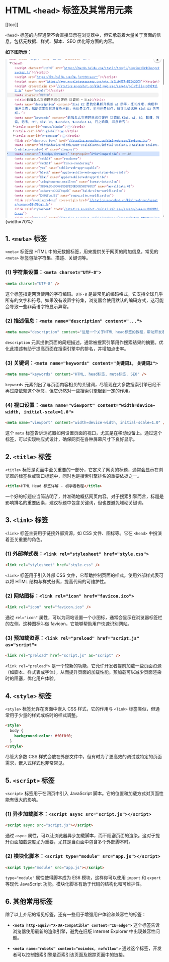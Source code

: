 # HTML `<head>` 标签及其常用元素

[[toc]]

`<head>` 标签的内容通常不会直接显示在浏览器中，但它承载着大量关于页面的信息，包括元数据、样式、脚本、SEO 优化等方面的内容。

**如下图所示：**

![](../images/head-1.png){width=70%}

## 1. `<meta>` 标签

`<meta>` 标签是 HTML 中的元数据标签，用来提供关于网页的附加信息。常见的 `<meta>` 标签包括字符集、描述、关键词等。

### (1) **字符集设置：`<meta charset="UTF-8">`**

```html
<meta charset="UTF-8" />
```

这个标签指定网页使用的字符编码。`UTF-8` 是最常见的编码格式，它支持全球几乎所有的文字和符号。如果没有设置字符集，浏览器会使用默认的编码方式，这可能会导致一些非英语字符显示异常。

### (2) **描述信息：`<meta name="description" content="...">`**

```html
<meta name="description" content="这是一个关于HTML head标签的教程，帮助开发者理解常用标签的作用。" />
```

`description` 元素提供页面的简短描述，通常被搜索引擎用作搜索结果的摘要。优化此描述有助于提高页面在搜索引擎中的排名，并增加点击率。

### (3) **关键词：`<meta name="keywords" content="关键词1, 关键词2">`**

```html
<meta name="keywords" content="HTML, head标签, meta标签, SEO" />
```

`keywords` 元素列出了与页面内容相关的关键词，尽管现在大多数搜索引擎已经不再过度依赖这个标签，但它仍然对一些搜索引擎起到一定的作用。

### (4) **视口设置：`<meta name="viewport" content="width=device-width, initial-scale=1.0">`**

```html
<meta name="viewport" content="width=device-width, initial-scale=1.0" />
```

这个 `meta` 标签告诉浏览器如何设置页面的视口，尤其是在移动设备上。通过这个标签，可以实现响应式设计，确保网页在各种屏幕尺寸下良好显示。

## 2. `<title>` 标签

`<title>` 标签是页面中至关重要的一部分，它定义了网页的标题，通常会显示在浏览器的标签栏或窗口标题中，同时也是搜索引擎排名的重要依据之一。

```html
<title>HTML Head 标签详解 - 初学者教程</title>
```

一个好的标题应当简洁明了，并准确地概括网页内容。对于搜索引擎而言，标题是影响排名的重要因素，建议标题中包含关键词，但也要避免堆砌关键词。

## 3. `<link>` 标签

`<link>` 标签主要用于链接外部资源，如 CSS 文件、图标等。它在 `<head>` 中扮演着至关重要的角色。

### (1) **外部样式表：`<link rel="stylesheet" href="style.css">`**

```html
<link rel="stylesheet" href="style.css" />
```

`<link>` 标签用于引入外部 CSS 文件，它帮助控制页面的样式。使用外部样式表可以将 HTML 结构与样式分离，提高代码的可维护性。

### (2) **网站图标：`<link rel="icon" href="favicon.ico">`**

```html
<link rel="icon" href="favicon.ico" />
```

通过 `rel="icon"` 属性，可以为网站设置一个小图标，通常会显示在浏览器标签栏的左侧。这种图标叫做 favicon，它能够帮助用户快速识别网站。

### (3) **预加载资源：`<link rel="preload" href="script.js" as="script">`**

```html
<link rel="preload" href="script.js" as="script" />
```

`<link rel="preload">` 是一个较新的功能，它允许开发者提前加载一些页面资源（如脚本、样式表或字体），从而提升页面的加载性能。预加载可以减少页面渲染时的阻塞，优化用户体验。

## 4. `<style>` 标签

`<style>` 标签允许在页面中嵌入 CSS 样式，它的作用与 `<link>` 标签类似，但通常用于少量的样式或临时的样式调整。

```html
<style>
  body {
    background-color: #f0f0f0;
  }
</style>
```

尽管大多数 CSS 样式会放在外部文件中，但有时为了更高效的调试或特定的页面需求，嵌入式样式也非常常见。

## 5. `<script>` 标签

`<script>` 标签用于在网页中引入 JavaScript 脚本。它的位置和加载方式对页面性能有很大的影响。

### (1) **异步加载脚本：`<script async src="script.js"></script>`**

```html
<script async src="script.js"></script>
```

通过 `async` 属性，可以让浏览器异步加载脚本，而不阻塞页面的渲染。这对于提升页面加载速度尤为重要，尤其是当页面中包含多个外部脚本时。

### (2) **模块化脚本：`<script type="module" src="app.js"></script>`**

```html
<script type="module" src="app.js"></script>
```

`type="module"` 属性使得脚本成为 ES6 模块，这样你可以使用 `import` 和 `export` 等现代 JavaScript 功能。模块化脚本有助于代码的结构化和可维护性。

## 6. 其他常用标签

除了以上介绍的常见标签，还有一些用于增强用户体验和兼容性的标签：

- **`<meta http-equiv="X-UA-Compatible" content="IE=edge">`** 这个标签告诉浏览器使用最新的渲染引擎，避免在旧版 Internet Explorer 中出现兼容性问题。

- **`<meta name="robots" content="noindex, nofollow">`** 通过这个标签，开发者可以控制搜索引擎是否索引该页面及跟踪页面中的链接。
